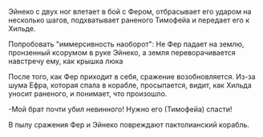 
Эйнеко с двух ног влетает в бой с Фером, отбрасывает его ударом на несколько шагов, подхватывает раненого Тимофейа и передает его к Хильде. 

Попробовать "иммерсивность наоборот": Не Фер падает на землю, пронзенный ксорумом в руке Эйнеко, а земля переворачивается навстречу ему, как крышка люка

После того, как Фер приходит в себя, сражение возобновляется. Из-за шума Ефра, которая спала в корабле, просыпается, видит, как Хильда уносит раненого, и понимает, что произошло. 

-Мой брат почти убил невинного! Нужно его (Тимофейа) спасти!

В пылу сражения Фер и Эйнеко повреждают пактолианский корабль.



